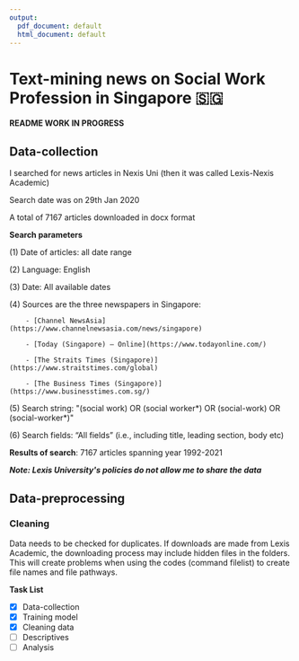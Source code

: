 ```yaml
---
output:
  pdf_document: default
  html_document: default
---
```


# Text-mining news on Social Work Profession in Singapore :singapore:

**README WORK IN PROGRESS**

## Data-collection
I searched for news articles in Nexis Uni (then it was called Lexis-Nexis Academic)

Search date was on 29th Jan 2020

A total of 7167 articles downloaded in docx format

**Search parameters**

 (1) Date of articles: all date range
 
 (2) Language: English
 
 (3) Date: All available dates 
 
 (4) Sources are the three newspapers in Singapore:
 
        - [Channel NewsAsia](https://www.channelnewsasia.com/news/singapore)
        
        - [Today (Singapore) – Online](https://www.todayonline.com/)
        
        - [The Straits Times (Singapore)](https://www.straitstimes.com/global)
        
        - [The Business Times (Singapore)](https://www.businesstimes.com.sg/)
        
 (5) Search string: "(social work) OR (social worker\*) OR (social-work) OR (social-worker\*)"
 
 (6) Search fields: “All fields” (i.e., including title, leading section, body etc)

**Results of search**: 7167 articles spanning year 1992-2021

***Note: Lexis University's policies do not allow me to share the data***

## Data-preprocessing

### Cleaning 
Data needs to be checked for duplicates. If downloads are made from Lexis Academic, 
the downloading process may include hidden files in the folders. This will create problems
when using the codes (command filelist) to create file names and file pathways. 


**Task List**

- [x] Data-collection
- [x] Training model
- [x] Cleaning data
- [ ] Descriptives
- [ ] Analysis 
